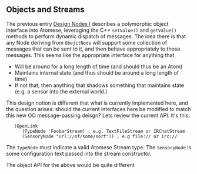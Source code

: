Objects and Streams
-------------------
The previous entry [Design Nodes I](./DesignNotes-I.md) describes a
polymorphic object interface into Atomese, leveraging the C++
`setValue()` and `getValue()` methods to perform dynamic dispatch
of messages. The idea there is that any Node deriving from `ObejctNode`
will support some collection of messages that can be sent to it, and
then behave appropriately to those messages. This seems like the
appropriate interface for anything that
 * Will be around for a long length of time (and should thus be an Atom)
 * Maintains internal state (and thus should be around a long length of
   time)
 * If not that, then anything that shadows something that maintains state
   (e.g. a sensor into the external world.)

This design notion is different that what is currently implemented here,
and the question arises: should the current interfaces here be modified
to match this new OO message-passing deisgn?  Lets review the current
API. It's this:

```
   (OpenLink
      (TypeNode 'FoobarStream) ; e.g. TextFileStream or IRChatStream
      (SensoryNode "url://of/some/sort")) ; e.g file:// or irc://
```
The `TypeNode` must indicate a valid Atomese Stream type.
The `SensoryNode` is some configuration text passed into the stream
constructor.

The object API for the above would be quite different

